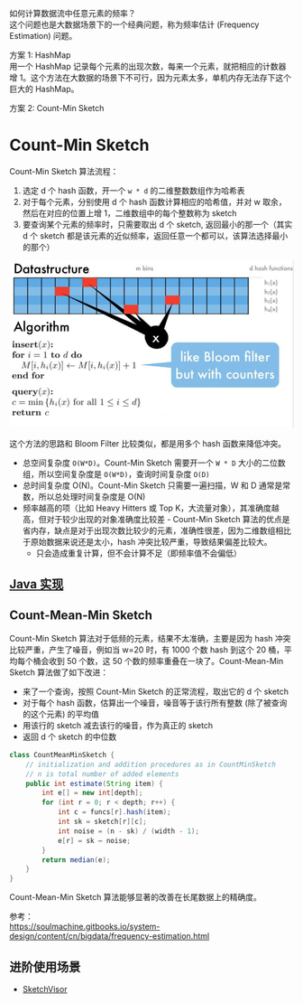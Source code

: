 如何计算数据流中任意元素的频率？  
这个问题也是大数据场景下的一个经典问题，称为频率估计 (Frequency Estimation) 问题。  

方案 1: HashMap  
用一个 HashMap 记录每个元素的出现次数，每来一个元素，就把相应的计数器增 1。这个方法在大数据的场景下不可行，因为元素太多，单机内存无法存下这个巨大的 HashMap。  

方案 2: Count-Min Sketch  

# Count-Min Sketch
Count-Min Sketch 算法流程：  
1. 选定 d 个 hash 函数，开一个 `w * d` 的二维整数数组作为哈希表
2. 对于每个元素，分别使用 d 个 hash 函数计算相应的哈希值，并对 w 取余，然后在对应的位置上增 1，二维数组中的每个整数称为 sketch
3. 要查询某个元素的频率时，只需要取出 d 个 sketch, 返回最小的那一个（其实 d 个 sketch 都是该元素的近似频率，返回任意一个都可以，该算法选择最小的那个）

![](./Count-Min-Sketch.jpeg)  

这个方法的思路和 Bloom Filter 比较类似，都是用多个 hash 函数来降低冲突。  
* 总空间复杂度 `O(W*D)`。Count-Min Sketch 需要开一个 `W * D` 大小的二位数组，所以空间复杂度是 `O(W*D)`，查询时间复杂度 `O(D)`
* 总时间复杂度 O(N)。Count-Min Sketch 只需要一遍扫描，W 和 D 通常是常数，所以总处理时间复杂度是 O(N)
* 频率越高的项（比如 Heavy Hitters 或 Top K，大流量对象），其准确度越高，但对于较少出现的对象准确度比较差 - Count-Min Sketch 算法的优点是省内存，缺点是对于出现次数比较少的元素，准确性很差，因为二维数组相比于原始数据来说还是太小，hash 冲突比较严重，导致结果偏差比较大。
  * 只会造成重复计算，但不会计算不足（即频率值不会偏低）
  
## [Java 实现](../Common%20Data%20Structure%20and%20Data%20Type/Data%20Structure%20Implementation/CountMinSketch/CountMinSketch.java)

## Count-Mean-Min Sketch
Count-Min Sketch 算法对于低频的元素，结果不太准确，主要是因为 hash 冲突比较严重，产生了噪音，例如当 w=20 时，有 1000 个数 hash 到这个 20 桶，平均每个桶会收到 50 个数，这 50 个数的频率重叠在一块了。Count-Mean-Min Sketch 算法做了如下改进：  
* 来了一个查询，按照 Count-Min Sketch 的正常流程，取出它的 d 个 sketch
* 对于每个 hash 函数，估算出一个噪音，噪音等于该行所有整数 (除了被查询的这个元素) 的平均值
* 用该行的 sketch 减去该行的噪音，作为真正的 sketch
* 返回 d 个 sketch 的中位数

```java
class CountMeanMinSketch {
    // initialization and addition procedures as in CountMinSketch
    // n is total number of added elements
    public int estimate(String item) {
        int e[] = new int[depth];
        for (int r = 0; r < depth; r++) {
            int c = funcs[r].hash(item);
            int sk = sketch[r][c];
            int noise = (n - sk) / (width - 1);
            e[r] = sk – noise;
        }
        return median(e);
    }
}
```  

Count-Mean-Min Sketch 算法能够显著的改善在长尾数据上的精确度。  

参考：  
https://soulmachine.gitbooks.io/system-design/content/cn/bigdata/frequency-estimation.html  


## 进阶使用场景
* [SketchVisor](https://www.cnblogs.com/vancasola/p/9457423.html)
